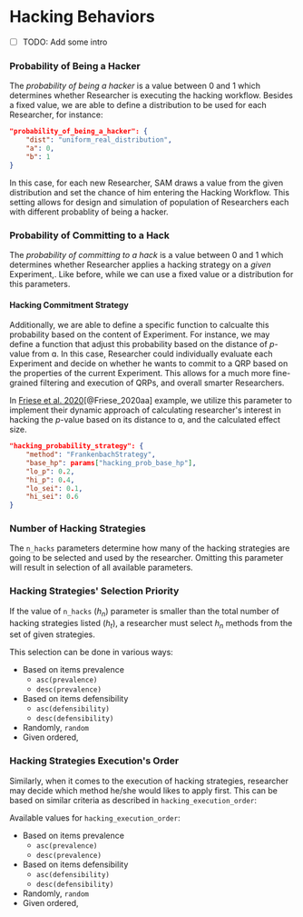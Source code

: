 # Hacking Behaviors

- [ ] TODO: Add some intro

### Probability of Being a Hacker

The *probability of being a hacker* is a value between 0 and 1 which determines whether Researcher is executing the hacking workflow. Besides a fixed value, we are able to define a distribution to be used for each Researcher, for instance:

```json
"probability_of_being_a_hacker": {
	"dist": "uniform_real_distribution",
	"a": 0,
	"b": 1
} 
```
In this case, for each new Researcher, SAM draws a value from the given distribution and set the chance of him entering the Hacking Workflow. This setting allows for design and simulation of population of Researchers each with different probablity of being a hacker.

### Probability of Committing to a Hack

The *probability of committing to a hack* is a value between 0 and 1 which determines whether Researcher applies a hacking strategy on a *given* Experiment,. Like before, while we can use a fixed value or a distribution for this parameters.

#### Hacking Commitment Strategy

Additionally, we are able to define a specific function to calcualte this probability based on the content of Experiment. For instance, we may define a function that adjust this probability based on the distance of *p*-value from ɑ. In this case, Researcher could individually evaluate each Experiment and decide on whether he wants to commit to a QRP based on the properties of the current Experiment. This allows for a much more fine-grained filtering and execution of QRPs, and overall smarter Researchers.

In [Friese et al. 2020](/examples/Friese_et_al_2020.md)[@Friese_2020aa] example, we utilize this parameter to implement their dynamic approach of calculating researcher's interest in hacking the *p*-value based on its distance to ɑ, and the calculated effect size.

```json
"hacking_probability_strategy": {
	"method": "FrankenbachStrategy",
	"base_hp": params["hacking_prob_base_hp"],
	"lo_p": 0.2,
	"hi_p": 0.4,
	"lo_sei": 0.1,
	"hi_sei": 0.6
}
```

### Number of Hacking Strategies

The `n_hacks` parameters determine how many of the hacking strategies are going to be selected and used by the researcher. Omitting this parameter will result in selection of all available parameters.

### Hacking Strategies' Selection Priority

If the value of `n_hacks` (*h<sub>n</sub>*) parameter is smaller than the total number of hacking strategies listed (*h<sub>t</sub>*), a researcher must select *h<sub>n</sub>* methods from the set of given strategies.

This selection can be done in various ways:

- Based on items prevalence
	- `asc(prevalence)`
	- `desc(prevalence)`
- Based on items defensibility
	- `asc(defensibility)`
	- `desc(defensibility)`
- Randomly, `random`
- Given ordered, `‌`

### Hacking Strategies Execution's Order

Similarly, when it comes to the execution of hacking strategies, researcher may decide which method he/she would likes to apply first. This can be based on similar criteria as described in `hacking_execution_order`:

Available values for `hacking_execution_order`:

- Based on items prevalence
	- `asc(prevalence)`
	- `desc(prevalence)`
- Based on items defensibility
	- `asc(defensibility)`
	- `desc(defensibility)`
- Randomly, `random`
- Given ordered, `‌`
